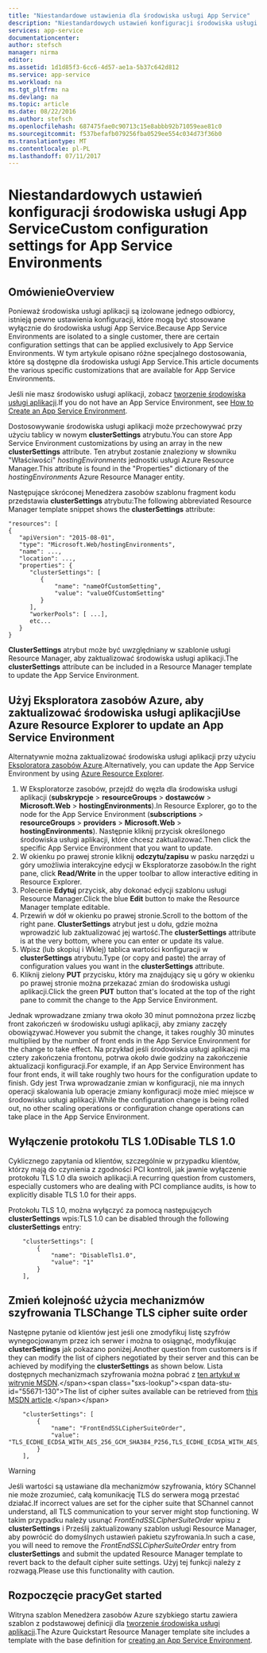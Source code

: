 ```yaml
---
title: "Niestandardowe ustawienia dla środowiska usługi App Service"
description: "Niestandardowych ustawień konfiguracji środowiska usługi App Service"
services: app-service
documentationcenter: 
author: stefsch
manager: nirma
editor: 
ms.assetid: 1d1d85f3-6cc6-4d57-ae1a-5b37c642d812
ms.service: app-service
ms.workload: na
ms.tgt_pltfrm: na
ms.devlang: na
ms.topic: article
ms.date: 08/22/2016
ms.author: stefsch
ms.openlocfilehash: 687475fae0c90713c15e8abbb92b71059eae81c0
ms.sourcegitcommit: f537befafb079256fba0529ee554c034d73f36b0
ms.translationtype: MT
ms.contentlocale: pl-PL
ms.lasthandoff: 07/11/2017
---
```

# <a name="custom-configuration-settings-for-app-service-environments"></a><span data-ttu-id="55671-103">Niestandardowych ustawień konfiguracji środowiska usługi App Service</span><span class="sxs-lookup"><span data-stu-id="55671-103">Custom configuration settings for App Service Environments</span></span>
## <a name="overview"></a><span data-ttu-id="55671-104">Omówienie</span><span class="sxs-lookup"><span data-stu-id="55671-104">Overview</span></span>
<span data-ttu-id="55671-105">Ponieważ środowiska usługi aplikacji są izolowane jednego odbiorcy, istnieją pewne ustawienia konfiguracji, które mogą być stosowane wyłącznie do środowiska usługi App Service.</span><span class="sxs-lookup"><span data-stu-id="55671-105">Because App Service Environments are isolated to a single customer, there are certain configuration settings that can be applied exclusively to App Service Environments.</span></span> <span data-ttu-id="55671-106">W tym artykule opisano różne specjalnego dostosowania, które są dostępne dla środowiska usługi App Service.</span><span class="sxs-lookup"><span data-stu-id="55671-106">This article documents the various specific customizations that are available for App Service Environments.</span></span>

<span data-ttu-id="55671-107">Jeśli nie masz środowisko usługi aplikacji, zobacz [tworzenie środowiska usługi aplikacji](app-service-web-how-to-create-an-app-service-environment.md).</span><span class="sxs-lookup"><span data-stu-id="55671-107">If you do not have an App Service Environment, see [How to Create an App Service Environment](app-service-web-how-to-create-an-app-service-environment.md).</span></span>

<span data-ttu-id="55671-108">Dostosowywanie środowiska usługi aplikacji może przechowywać przy użyciu tablicy w nowym **clusterSettings** atrybutu.</span><span class="sxs-lookup"><span data-stu-id="55671-108">You can store App Service Environment customizations by using an array in the new **clusterSettings** attribute.</span></span> <span data-ttu-id="55671-109">Ten atrybut zostanie znaleziony w słowniku "Właściwości" *hostingEnvironments* jednostki usługi Azure Resource Manager.</span><span class="sxs-lookup"><span data-stu-id="55671-109">This attribute is found in the "Properties" dictionary of the *hostingEnvironments* Azure Resource Manager entity.</span></span>

<span data-ttu-id="55671-110">Następujące skróconej Menedżera zasobów szablonu fragment kodu przedstawia **clusterSettings** atrybutu:</span><span class="sxs-lookup"><span data-stu-id="55671-110">The following abbreviated Resource Manager template snippet shows the **clusterSettings** attribute:</span></span>

    "resources": [
    {
       "apiVersion": "2015-08-01",
       "type": "Microsoft.Web/hostingEnvironments",
       "name": ...,
       "location": ...,
       "properties": {
          "clusterSettings": [
             {
                 "name": "nameOfCustomSetting",
                 "value": "valueOfCustomSetting"
             }
          ],
          "workerPools": [ ...],
          etc...
       }
    }

<span data-ttu-id="55671-111">**ClusterSettings** atrybut może być uwzględniany w szablonie usługi Resource Manager, aby zaktualizować środowiska usługi aplikacji.</span><span class="sxs-lookup"><span data-stu-id="55671-111">The **clusterSettings** attribute can be included in a Resource Manager template to update the App Service Environment.</span></span>

## <a name="use-azure-resource-explorer-to-update-an-app-service-environment"></a><span data-ttu-id="55671-112">Użyj Eksploratora zasobów Azure, aby zaktualizować środowiska usługi aplikacji</span><span class="sxs-lookup"><span data-stu-id="55671-112">Use Azure Resource Explorer to update an App Service Environment</span></span>
<span data-ttu-id="55671-113">Alternatywnie można zaktualizować środowiska usługi aplikacji przy użyciu [Eksploratora zasobów Azure](https://resources.azure.com).</span><span class="sxs-lookup"><span data-stu-id="55671-113">Alternatively, you can update the App Service Environment by using [Azure Resource Explorer](https://resources.azure.com).</span></span>  

1. <span data-ttu-id="55671-114">W Eksploratorze zasobów, przejdź do węzła dla środowiska usługi aplikacji (**subskrypcje** > **resourceGroups** > **dostawców** > **Microsoft.Web** > **hostingEnvironments**).</span><span class="sxs-lookup"><span data-stu-id="55671-114">In Resource Explorer, go to the node for the App Service Environment (**subscriptions** > **resourceGroups** > **providers** > **Microsoft.Web** > **hostingEnvironments**).</span></span> <span data-ttu-id="55671-115">Następnie kliknij przycisk określonego środowiska usługi aplikacji, które chcesz zaktualizować.</span><span class="sxs-lookup"><span data-stu-id="55671-115">Then click the specific App Service Environment that you want to update.</span></span>
2. <span data-ttu-id="55671-116">W okienku po prawej stronie kliknij **odczytu/zapisu** w pasku narzędzi u góry umożliwia interakcyjne edycji w Eksploratorze zasobów.</span><span class="sxs-lookup"><span data-stu-id="55671-116">In the right pane, click **Read/Write** in the upper toolbar to allow interactive editing in Resource Explorer.</span></span>  
3. <span data-ttu-id="55671-117">Polecenie **Edytuj** przycisk, aby dokonać edycji szablonu usługi Resource Manager.</span><span class="sxs-lookup"><span data-stu-id="55671-117">Click the blue **Edit** button to make the Resource Manager template editable.</span></span>
4. <span data-ttu-id="55671-118">Przewiń w dół w okienku po prawej stronie.</span><span class="sxs-lookup"><span data-stu-id="55671-118">Scroll to the bottom of the right pane.</span></span> <span data-ttu-id="55671-119">**ClusterSettings** atrybut jest u dołu, gdzie można wprowadzić lub zaktualizować jej wartość.</span><span class="sxs-lookup"><span data-stu-id="55671-119">The **clusterSettings** attribute is at the very bottom, where you can enter or update its value.</span></span>
5. <span data-ttu-id="55671-120">Wpisz (lub skopiuj i Wklej) tablica wartości konfiguracji w **clusterSettings** atrybutu.</span><span class="sxs-lookup"><span data-stu-id="55671-120">Type (or copy and paste) the array of configuration values you want in the **clusterSettings** attribute.</span></span>  
6. <span data-ttu-id="55671-121">Kliknij zielony **PUT** przycisku, który ma znajdujący się u góry w okienku po prawej stronie można przekazać zmian do środowiska usługi aplikacji.</span><span class="sxs-lookup"><span data-stu-id="55671-121">Click the green **PUT** button that's located at the top of the right pane to commit the change to the App Service Environment.</span></span>

<span data-ttu-id="55671-122">Jednak wprowadzane zmiany trwa około 30 minut pomnożona przez liczbę front zakończeń w środowisku usługi aplikacji, aby zmiany zaczęły obowiązywać.</span><span class="sxs-lookup"><span data-stu-id="55671-122">However you submit the change, it takes roughly 30 minutes multiplied by the number of front ends in the App Service Environment for the change to take effect.</span></span>
<span data-ttu-id="55671-123">Na przykład jeśli środowiska usługi aplikacji ma cztery zakończenia frontonu, potrwa około dwie godziny na zakończenie aktualizacji konfiguracji.</span><span class="sxs-lookup"><span data-stu-id="55671-123">For example, if an App Service Environment has four front ends, it will take roughly two hours for the configuration update to finish.</span></span> <span data-ttu-id="55671-124">Gdy jest Trwa wprowadzanie zmian w konfiguracji, nie ma innych operacji skalowania lub operacje zmiany konfiguracji może mieć miejsce w środowisku usługi aplikacji.</span><span class="sxs-lookup"><span data-stu-id="55671-124">While the configuration change is being rolled out, no other scaling operations or configuration change operations can take place in the App Service Environment.</span></span>

## <a name="disable-tls-10"></a><span data-ttu-id="55671-125">Wyłączenie protokołu TLS 1.0</span><span class="sxs-lookup"><span data-stu-id="55671-125">Disable TLS 1.0</span></span>
<span data-ttu-id="55671-126">Cyklicznego zapytania od klientów, szczególnie w przypadku klientów, którzy mają do czynienia z zgodności PCI kontroli, jak jawnie wyłączenie protokołu TLS 1.0 dla swoich aplikacji.</span><span class="sxs-lookup"><span data-stu-id="55671-126">A recurring question from customers, especially customers who are dealing with PCI compliance audits, is how to explicitly disable TLS 1.0 for their apps.</span></span>

<span data-ttu-id="55671-127">Protokołu TLS 1.0, można wyłączyć za pomocą następujących **clusterSettings** wpis:</span><span class="sxs-lookup"><span data-stu-id="55671-127">TLS 1.0 can be disabled through the following **clusterSettings** entry:</span></span>

        "clusterSettings": [
            {
                "name": "DisableTls1.0",
                "value": "1"
            }
        ],

## <a name="change-tls-cipher-suite-order"></a><span data-ttu-id="55671-128">Zmień kolejność użycia mechanizmów szyfrowania TLS</span><span class="sxs-lookup"><span data-stu-id="55671-128">Change TLS cipher suite order</span></span>
<span data-ttu-id="55671-129">Następne pytanie od klientów jest jeśli one zmodyfikuj listę szyfrów wynegocjowanym przez ich serwer i można to osiągnąć, modyfikując **clusterSettings** jak pokazano poniżej.</span><span class="sxs-lookup"><span data-stu-id="55671-129">Another question from customers is if they can modify the list of ciphers negotiated by their server and this can be achieved by modifying the **clusterSettings** as shown below.</span></span> <span data-ttu-id="55671-130">Lista dostępnych mechanizmach szyfrowania można pobrać z [ten artykuł w witrynie MSDN](https://msdn.microsoft.com/library/windows/desktop/aa374757\(v=vs.85\).aspx).</span><span class="sxs-lookup"><span data-stu-id="55671-130">The list of cipher suites available can be retrieved from [this MSDN article](https://msdn.microsoft.com/library/windows/desktop/aa374757\(v=vs.85\).aspx).</span></span>

        "clusterSettings": [
            {
                "name": "FrontEndSSLCipherSuiteOrder",
                "value": "TLS_ECDHE_ECDSA_WITH_AES_256_GCM_SHA384_P256,TLS_ECDHE_ECDSA_WITH_AES_128_GCM_SHA256_P256,TLS_ECDHE_RSA_WITH_AES_256_CBC_SHA384_P256,TLS_ECDHE_RSA_WITH_AES_128_CBC_SHA256_P256,TLS_ECDHE_RSA_WITH_AES_256_CBC_SHA_P256,TLS_ECDHE_RSA_WITH_AES_128_CBC_SHA_P256"
            }
        ],

> [!WARNING]
> <span data-ttu-id="55671-131">Jeśli wartości są ustawiane dla mechanizmów szyfrowania, który SChannel nie może zrozumieć, całą komunikację TLS do serwera mogą przestać działać.</span><span class="sxs-lookup"><span data-stu-id="55671-131">If incorrect values are set for the cipher suite that SChannel cannot understand, all TLS communication to your server might stop functioning.</span></span> <span data-ttu-id="55671-132">W takim przypadku należy usunąć *FrontEndSSLCipherSuiteOrder* wpisu z **clusterSettings** i Prześlij zaktualizowany szablon usługi Resource Manager, aby powrócić do domyślnych ustawień pakietu szyfrowania.</span><span class="sxs-lookup"><span data-stu-id="55671-132">In such a case, you will need to remove the *FrontEndSSLCipherSuiteOrder* entry from **clusterSettings** and submit the updated Resource Manager template to revert back to the default cipher suite settings.</span></span>  <span data-ttu-id="55671-133">Użyj tej funkcji należy z rozwagą.</span><span class="sxs-lookup"><span data-stu-id="55671-133">Please use this functionality with caution.</span></span>
> 
> 

## <a name="get-started"></a><span data-ttu-id="55671-134">Rozpoczęcie pracy</span><span class="sxs-lookup"><span data-stu-id="55671-134">Get started</span></span>
<span data-ttu-id="55671-135">Witryna szablon Menedżera zasobów Azure szybkiego startu zawiera szablon z podstawowej definicji dla [tworzenie środowiska usługi aplikacji](https://azure.microsoft.com/documentation/templates/201-web-app-ase-create/).</span><span class="sxs-lookup"><span data-stu-id="55671-135">The Azure Quickstart Resource Manager template site includes a template with the base definition for [creating an App Service Environment](https://azure.microsoft.com/documentation/templates/201-web-app-ase-create/).</span></span>

<!-- LINKS -->

<!-- IMAGES -->
